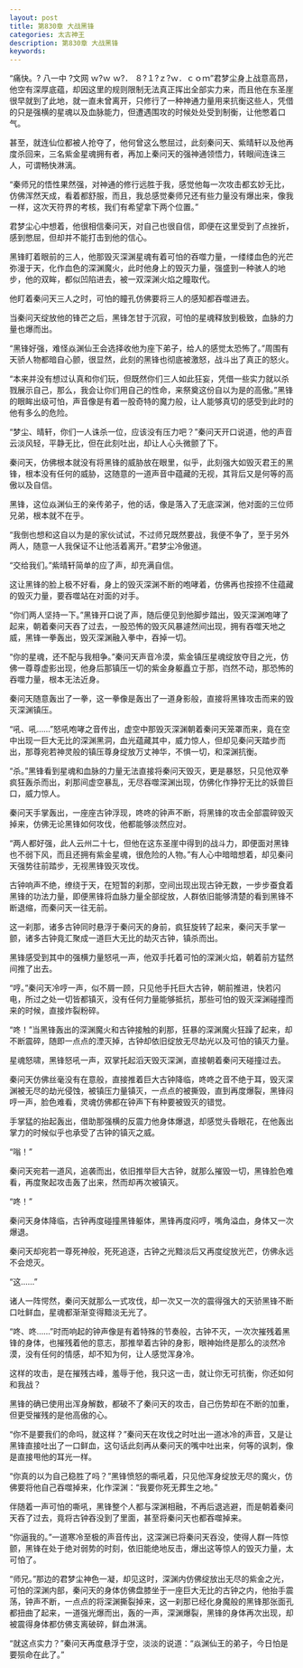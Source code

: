 ```yaml
---
layout: post
title: 第830章 大战黑锋
categories: 太古神王
description: 第830章 大战黑锋
keywords:
---
```


“痛快。? 八一中   ?文网  ｗ?ｗ ｗ?． ８?１?ｚ?ｗ．ｃｏｍ”君梦尘身上战意高昂，他空有深厚底蕴，却因这里的规则限制无法真正挥出全部实力来，而且他在东圣崖很早就到了此地，就一直未曾离开，只修行了一种神通力量用来抗衡这些人，凭借的只是强横的星魂以及血脉能力，但遭遇围攻的时候处处受到制衡，让他憋着口气。

甚至，就连仙位都被人抢夺了，他何曾这么憋屈过，此刻秦问天、紫晴轩以及他再度杀回来，三名紫金星魂拥有者，再加上秦问天的强神通领悟力，转眼间连诛三人，可谓畅快淋漓。

“秦师兄的悟性果然强，对神通的修行远胜于我，感觉他每一次攻击都玄妙无比，仿佛浑然天成，看着都舒服，而且，我总感觉秦师兄还有些力量没有爆出来，像我一样，这次天符界的考核，我们有希望拿下两个位置。”

君梦尘心中想着，他很相信秦问天，对自己也很自信，即便在这里受到了点挫折，感到憋屈，但却并不能打击到他的信心。

黑锋盯着眼前的三人，他那毁灭深渊星魂有着可怕的吞噬力量，一缕缕血色的光芒弥漫于天，化作血色的深渊魔火，此时他身上的毁灭力量，强盛到一种骇人的地步，他的双眸，都似凹陷进去，被一双深渊火焰之瞳取代。

他盯着秦问天三人之时，可怕的瞳孔仿佛要将三人的感知都吞噬进去。

当秦问天绽放他的锋芒之后，黑锋怎甘于沉寂，可怕的星魂释放到极致，血脉的力量也爆而出。

“黑锋好强，难怪焱渊仙王会选择收他为座下弟子，给人的感觉太恐怖了。”周围有天骄人物都暗自心颤，很显然，此刻的黑锋也彻底被激怒，战斗出了真正的怒火。

“本来并没有想过认真和你们玩，但既然你们三人如此狂妄，凭借一些实力就以杀戮展示自己，那么，我会让你们用自己的性命，来祭奠这份自以为是的高傲。”黑锋的眼眸出级可怕，声音像是有着一股奇特的魔力般，让人能够真切的感受到此时的他有多么的危险。

“梦尘、晴轩，你们一人诛杀一位，应该没有压力吧？”秦问天开口说道，他的声音云淡风轻，平静无比，但在此刻吐出，却让人心头微颤了下。

秦问天，仿佛根本就没有将黑锋的威胁放在眼里，似乎，此刻强大如毁灭君王的黑锋，根本没有任何的威胁，这随意的一道声音中蕴藏的无视，其背后又是何等的高傲以及自信。

黑锋，这位焱渊仙王的亲传弟子，他的话，像是落入了无底深渊，他对面的三位师兄弟，根本就不在乎。

“我倒也想和这自以为是的家伙试试，不过师兄既然要战，我便不争了，至于另外两人，随意一人我保证不让他活着离开。”君梦尘冷傲道。

“交给我们。”紫晴轩简单的应了声，却充满自信。

这让黑锋的脸上极不好看，身上的毁灭深渊不断的咆哮着，仿佛再也按捺不住蕴藏的毁灭力量，要吞噬站在对面的对手。

“你们两人坚持一下。”黑锋开口说了声，随后便见到他脚步踏出，毁灭深渊咆哮了起来，朝着秦问天吞了过去，一股恐怖的毁灭风暴遽然间出现，拥有吞噬天地之威，黑锋一拳轰出，毁灭深渊融入拳中，吞掉一切。

“你的星魂，还不配与我相争。”秦问天声音冷漠，紫金镇压星魂绽放夺目之光，仿佛一尊尊虚影出现，他身后那镇压一切的紫金身躯矗立于那，岿然不动，那恐怖的吞噬力量，根本无法近身。

秦问天随意轰出了一拳，这一拳像是轰出了一道身影般，直接将黑锋攻击而来的毁灭深渊镇压。

“吼、吼……”怒吼咆哮之音传出，虚空中那毁灭深渊朝着秦问天笼罩而来，竟在空中出现一巨大无比的深渊黑洞，血光蕴藏其中，威力惊人，但却见秦问天踏步而出，那尊宛若神灵般的镇压尊身绽放万丈神华，不惧一切，和深渊抗衡。

“杀。”黑锋看到星魂和血脉的力量无法直接将秦问天毁灭，更是暴怒，只见他双拳疯狂轰杀而出，刹那间虚空暴乱，无尽吞噬深渊出现，仿佛化作狰狞无比的妖兽巨口，威力惊人。

秦问天手掌轰出，一座座古钟浮现，咚咚的钟声不断，将黑锋的攻击全部震碎毁灭掉来，仿佛无论黑锋如何攻伐，他都能够淡然应对。

“两人都好强，此人云州二十七，但他在这东圣崖中得到的战斗力，即便面对黑锋也不弱下风，而且还拥有紫金星魂，很危险的人物。”有人心中暗暗想着，却见秦问天强势往前踏步，无视黑锋毁灭攻伐。

古钟响声不绝，缭绕于天，在短暂的刹那，空间出现出现古钟无数，一步步蚕食着黑锋的功法力量，即便黑锋将血脉力量全部绽放，人群依旧能够清楚的看到黑锋不断退缩，而秦问天一往无前。

这一刹那，诸多古钟同时悬浮于秦问天的身前，疯狂旋转了起来，秦问天手掌一颤，诸多古钟竟汇聚成一道巨大无比的劫灭古钟，镇杀而出。

黑锋感受到其中的强横力量怒吼一声，他双手托着可怕的深渊火焰，朝着前方猛然间推了出去。

“哼。”秦问天冷哼一声，似不屑一顾，只见他手托巨大古钟，朝前推进，快若闪电，所过之处一切皆都镇灭，没有任何力量能够抵抗，那些可怕的毁灭深渊碰撞而来的时候，直接炸裂粉碎。

“咚！”当黑锋轰出的深渊魔火和古钟接触的刹那，狂暴的深渊魔火狂躁了起来，却不断震碎，随即一点点的湮灭掉，古钟却依旧绽放无尽劫光以及可怕的镇灭力量。

星魂怒啸，黑锋怒吼一声，双掌托起滔天毁灭深渊，直接朝着秦问天碰撞过去。

秦问天仿佛丝毫没有在意般，直接推着巨大古钟降临，咚咚之音不绝于耳，毁灭深渊被无尽的劫光侵蚀，被镇压力量镇灭，一点点的被撕毁，直到再度爆裂，黑锋闷哼一声，脸色难看，灵魂仿佛都在钟声下有种要被毁灭的错觉。

手掌猛的抬起轰出，借助那强横的反震力他身体爆退，却感觉头昏眼花，在他轰出掌力的时候似乎也承受了古钟的镇灭之威。

“嗡！”

秦问天宛若一道风，追袭而出，依旧推举巨大古钟，就那么摧毁一切，黑锋脸色难看，再度聚起攻击轰了出来，然而却再次被镇灭。

“咚！”

秦问天身体降临，古钟再度碰撞黑锋躯体，黑锋再度闷哼，嘴角溢血，身体又一次爆退。

秦问天却宛若一尊死神般，死死追逐，古钟之光黯淡后又再度绽放光芒，仿佛永远不会熄灭。

“这……”

诸人一阵愕然，秦问天就那么一式攻伐，却一次又一次的震得强大的天骄黑锋不断口吐鲜血，星魂都渐渐变得黯淡无光了。

“咚、咚……”时而响起的钟声像是有着特殊的节奏般，古钟不灭，一次次摧残着黑锋的身体，也摧残着他的意志，那推举着古钟的身影，眼神始终是那么的淡然冷漠，没有任何的情感，却不知为何，让人感觉浑身冷。

这样的攻击，是在摧残古峰，羞辱于他，我只这一击，就让你无可抗衡，你还如何和我战？

黑锋的确已使用出浑身解数，都破不了秦问天的攻击，自己伤势却在不断的加重，但更受摧残的是他高傲的心。

“你不是要我们的命吗，就这样？”秦问天在攻伐之时吐出一道冰冷的声音，又是让黑锋直接吐出了一口鲜血，这句话此刻再从秦问天的嘴中吐出来，何等的讽刺，像是直接甩他的耳光一样。

“你真的以为自己稳胜了吗？”黑锋愤怒的嘶吼着，只见他浑身绽放无尽的魔火，仿佛要将他自己吞噬掉来，化作深渊：“我要你死无葬生之地。”

伴随着一声可怕的嘶吼，黑锋整个人都与深渊相融，不再后退逃避，而是朝着秦问天吞了过去，竟将古钟吞没到了里面，甚至将秦问天也都吞噬掉来。

“你逼我的。”一道寒冷至极的声音传出，这深渊已将秦问天吞没，使得人群一阵惊颤，黑锋在处于绝对弱势的时刻，依旧能绝地反击，爆出这等惊人的毁灭力量，太可怕了。

“师兄。”那边的君梦尘神色一凝，却见这时，深渊内仿佛绽放出无尽的紫金之光，可怕的深渊内部，秦问天的身体仿佛盘膝坐于一座巨大无比的古钟之内，他抬手震荡，钟声不断，一点点的将深渊撕裂掉来，这一刹那已经化身魔般的黑锋那张面孔都扭曲了起来，一道强光爆而出，轰的一声，深渊爆裂，黑锋的身体再次出现，却被震得身体都仿佛支离破碎，鲜血淋漓。

“就这点实力？”秦问天再度悬浮于空，淡淡的说道：“焱渊仙王的弟子，今日怕是要殒命在此了。”
